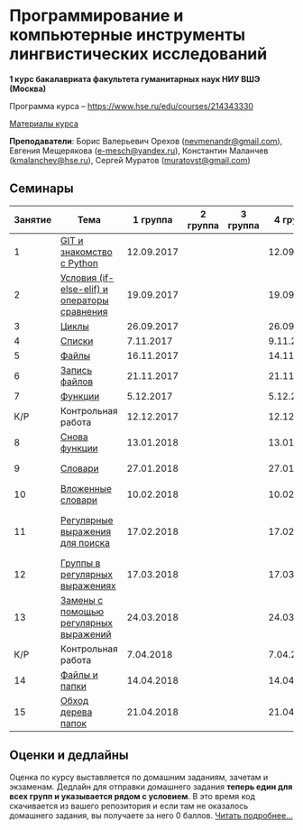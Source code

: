 # Программирование и компьютерные инструменты лингвистических исследований

**1 курс бакалавриата факультета гуманитарных наук НИУ ВШЭ (Москва)**

Программа курса – https://www.hse.ru/edu/courses/214343330

[Материалы курса](https://github.com/morgan1189/HSE-Programming)

**Преподаватели**: Борис Валерьевич Орехов (nevmenandr@gmail.com), Евгения Мещерякова (e-mesch@yandex.ru), Константин Маланчев (kmalanchev@hse.ru), Сергей Муратов (muratovst@gmail.com)

## Семинары

|Занятие|Тема|1 группа|2 группа|3 группа|4 группа|Дедлайн Д/З|
|-------|----|--------|--------|--------|--------|-------|
|1|[GIT и знакомство с Python](https://github.com/morgan1189/HSE-Programming/wiki/Занятие-01:-GIT-и-знакомство-с-Python)|12.09.2017|||12.09.2017||
|2|[Условия (if-else-elif) и операторы сравнения](https://github.com/morgan1189/HSE-Programming/wiki/Занятие-02:-Условия-(if-else-elif)-и-операторы-сравнения)|19.09.2017|||19.09.2017||
|3|[Циклы](https://github.com/morgan1189/HSE-Programming/wiki/Занятие-03:-Циклы)|26.09.2017|||26.09.2017||
|4|[Списки](https://github.com/morgan1189/HSE-Programming/wiki/Занятия-4:-Списки)|7.11.2017|||9.11.2017|
|5|[Файлы](https://github.com/morgan1189/HSE-Programming/wiki/Занятие-05:-Файлы)|16.11.2017|||14.11.2017|
|6|[Запись файлов](https://github.com/morgan1189/HSE-Programming/wiki/Занятие-06:-Запись-файлов)|21.11.2017|||21.11.2017|
|7|[Функции](https://github.com/morgan1189/HSE-Programming/wiki/Занятие-07:-Функции)|5.12.2017|||5.12.2017|
|К/Р|Контрольная работа|12.12.2017|||12.12.2017|
|8|[Снова функции](https://github.com/morgan1189/HSE-Programming/wiki/Занятие-08:-Снова-функции-и-импорт)|13.01.2018|||13.01.2018|
|9|[Словари](https://github.com/morgan1189/HSE-Programming/wiki/Занятие-09:-Словари)|27.01.2018|||27.01.2018|23:59 4.02.2018|
|10|[Вложенные словари](https://github.com/morgan1189/HSE-Programming/wiki/Занятие-10:-Вложенные-словари)|10.02.2018|||10.02.2018|23:59 18.02.2018|
|11|[Регулярные выражения для поиска](https://github.com/morgan1189/HSE-Programming/wiki/Занятие-11:-Регулярные-выражения-для-поиска)|17.02.2018|||17.02.2018|23:59 23.03.2018 (3 группа: 26.03)
|12|[Группы в регулярных выражениях](https://github.com/morgan1189/HSE-Programming/wiki/Занятие-12:-Использование-групп-в-шаблонах-регулярных-выражений)|17.03.2018|||17.03.2018| 23:59 02.04.2018
|13|[Замены с помощью регулярных выражений](https://github.com/morgan1189/HSE-Programming/wiki/Занятие-13:-Замены-с-помощью-регулярных-выражений)|24.03.2018|||24.03.2018| 23:59 09.04.2018
|К/Р|Контрольная работа|7.04.2018|||7.04.2018|
|14|[Файлы и папки](https://github.com/morgan1189/HSE-Programming/wiki/Занятие-14:-Файлы-и-папки)|14.04.2018|||14.04.2018| 23:59 22.04.2018
|15|[Обход дерева папок](https://github.com/morgan1189/HSE-Programming/wiki/Занятие-15:-Обход-дерева-папок)|21.04.2018|||21.04.2018| 23:59 20.05.2018

## Оценки и дедлайны

Оценка по курсу выставляется по домашним заданиям, зачетам и экзаменам. Дедлайн для отправки домашнего задания **теперь един для всех групп и указывается рядом с условием**. В это время код скачивается из вашего репозитория и если там не оказалось домашнего задания, вы получаете за него 0 баллов.
[Читать подробнее...](https://github.com/morgan1189/HSE-Programming/wiki/%D0%9A%D0%B0%D0%BA-%D0%B2%D1%8B%D1%81%D1%82%D0%B0%D0%B2%D0%BB%D1%8F%D0%B5%D1%82%D1%81%D1%8F-%D0%BE%D1%86%D0%B5%D0%BD%D0%BA%D0%B0-%D0%BF%D0%BE-%D0%BA%D1%83%D1%80%D1%81%D1%83%3F)